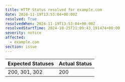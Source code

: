 ```yaml
---
title: HTTP Status resolved for example.com
date: 2024-11-19T13:53:04+00:00Z
resolved: True
resolvedWhen: 2024-11-19T13:53:04+00:00Z
resolvedStartTime: 2024-10-25T21:09:43.191474+00:00
severity: notice
affected:
  - example.com
section: issue
---
```


| Expected Statuses | Actual Status  |
|-------------------|----------------|
| 200, 301, 302 | 200 |
